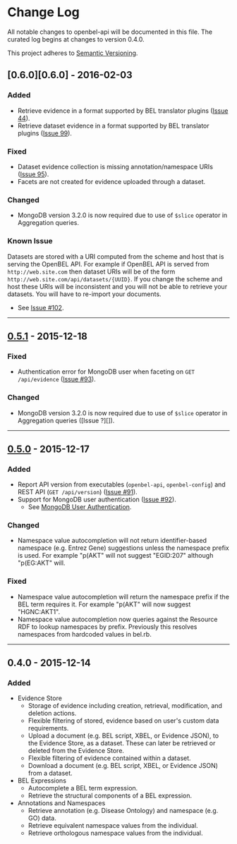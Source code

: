 # Change Log
All notable changes to openbel-api will be documented in this file. The curated log begins at changes to version 0.4.0.

This project adheres to [Semantic Versioning][Semantic Versioning].

## [0.6.0][0.6.0] - 2016-02-03
### Added
- Retrieve evidence in a format supported by BEL translator plugins ([Issue 44][44]).
- Retrieve dataset evidence in a format supported by BEL translator plugins ([Issue 99][99]).

### Fixed
- Dataset evidence collection is missing annotation/namespace URIs ([Issue 95][95]).
- Facets are not created for evidence uploaded through a dataset.

### Changed
- MongoDB version 3.2.0 is now required due to use of `$slice` operator in Aggregation queries.

### Known Issue
Datasets are stored with a URI computed from the scheme and host that is serving the OpenBEL API. For example if OpenBEL API is served from `http://web.site.com` then dataset URIs will be of the form `http://web.site.com/api/datasets/{UUID}`. If you change the scheme and host these URIs will be inconsistent and you will not be able to retrieve your datasets. You will have to re-import your documents.

  - See [Issue #102][102].

-----

## [0.5.1][0.5.1] - 2015-12-18
### Fixed
- Authentication error for MongoDB user when faceting on `GET /api/evidence` ([Issue #93][93]).

### Changed
- MongoDB version 3.2.0 is now required due to use of `$slice` operator in Aggregation queries ([Issue ?][]).

-----

## [0.5.0][0.5.0] - 2015-12-17
### Added
- Report API version from executables (`openbel-api`, `openbel-config`) and REST API (`GET /api/version`) ([Issue #91][91]).
- Support for MongoDB user authentication ([Issue #92][92]).
  - See [MongoDB User Authentication][MongoDB User Authentication].

### Changed
- Namespace value autocompletion will not return identifier-based namespace (e.g. Entrez Gene) suggestions unless the namespace prefix is used. For example "p(AKT" will not suggest "EGID:207" although "p(EG:AKT" will.

### Fixed
- Namespace value autocompletion will return the namespace prefix if the BEL term requires it. For example "p(AKT" will now suggest "HGNC:AKT1".
- Namespace value autocompletion now queries against the Resource RDF to lookup namespaces by prefix. Previously this resolves namespaces from hardcoded values in bel.rb.

-----

## 0.4.0 - 2015-12-14
### Added
- Evidence Store
  - Storage of evidence including creation, retrieval, modification, and deletion actions.
  - Flexible filtering of stored, evidence based on user's custom data requirements.
  - Upload a document (e.g. BEL script, XBEL, or Evidence JSON), to the Evidence Store, as a dataset. These can later be retrieved or deleted from the Evidence Store.
  - Flexible filtering of evidence contained within a dataset.
  - Download a document (e.g. BEL script, XBEL, or Evidence JSON) from a dataset.
- BEL Expressions
  - Autocomplete a BEL term expression.
  - Retrieve the structural components of a BEL expression.
- Annotations and Namespaces
  - Retrieve annotation (e.g. Disease Ontology) and namespace (e.g. GO) data.
  - Retrieve equivalent namespace values from the individual.
  - Retrieve orthologous namespace values from the individual.

[0.5.1]:                       https://github.com/OpenBEL/openbel-api/compare/0.5.0...0.5.1
[0.5.0]:                       https://github.com/OpenBEL/openbel-api/compare/0.4.0...0.5.0
[Semantic Versioning]:         http://semver.org
[MongoDB User Authentication]: https://github.com/OpenBEL/openbel-api/wiki/Configuring-the-Evidence-Store#mongodb-user-authentication
[44]:                          https://github.com/OpenBEL/openbel-api/issues/44
[91]:                          https://github.com/OpenBEL/openbel-api/issues/91
[92]:                          https://github.com/OpenBEL/openbel-api/issues/92
[93]:                          https://github.com/OpenBEL/openbel-api/issues/93
[95]:                          https://github.com/OpenBEL/openbel-api/issues/95
[99]:                          https://github.com/OpenBEL/openbel-api/issues/99
[102]:                         https://github.com/OpenBEL/openbel-api/issues/102
